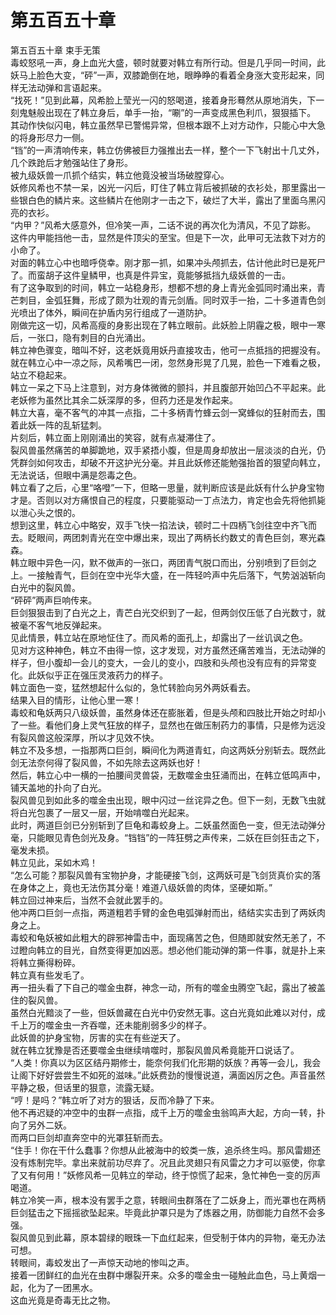 # 第五百五十章

第五百五十章 束手无策\
毒蛟怒吼一声，身上血光大盛，顿时就要对韩立有所行动。但是几乎同一时间，此妖马上脸色大变，“砰”一声，双膝跪倒在地，眼睁睁的看着全身涨大变形起来，同样无法动弹和言语起来。\
“找死！”见到此幕，风希脸上莹光一闪的怒喝道，接着身形蓦然从原地消失，下一刻鬼魅般出现在了韩立身后，单手一抬，“唰”的一声变成黑色利爪，狠狠插下。\
其动作快似闪电，韩立虽然早已警惕异常，但根本跟不上对方动作，只能心中大急的将身形尽力一侧。\
“铛”的一声清响传来，韩立仿佛被巨力强推出去一样，整个一下飞射出十几丈外，几个跌跄后才勉强站住了身形。\
被九级妖兽一爪抓个结实，韩立他竟没被当场破膛穿心。\
妖修风希也不禁一呆，凶光一闪后，盯住了韩立背后被抓破的衣衫处，那里露出一些银白色的鳞片来。这些鳞片在他刚才一击之下，破烂了大半，露出了里面乌黑闪亮的衣衫。\
“内甲？”风希大感意外，但冷笑一声，二话不说的再次化为清风，不见了踪影。\
这件内甲能挡他一击，显然是件顶尖的至宝。但是下一次，此甲可无法救下对方的小命了。\
对面的韩立心中也暗呼侥幸。刚才那一抓，如果冲头颅抓去，估计他此时已是死尸了。而蛮胡子这件皇鳞甲，也真是件异宝，竟能够抵挡九级妖兽的一击。\
有了这争取到的时间，韩立一站稳身形，想都不想的身上青光金弧同时涌出来，青芒刺目，金弧狂舞，形成了颇为壮观的青元剑盾。同时双手一抬，二十多道青色剑光喷出了体外，瞬间在护盾内另行组成了一道防护。\
刚做完这一切，风希高瘦的身影出现在了韩立眼前。此妖脸上阴霾之极，眼中一寒后，一张口，隐有刺目的白光涌出。\
韩立神色骤变，暗叫不好，这老妖竟用妖丹直接攻击，他可一点抵挡的把握没有。\
就在韩立心中一凉之际，风希嘴巴一闭，忽然身形晃了几晃，脸色一下难看之极，站立不稳起来。\
韩立一呆之下马上注意到，对方身体微微的颤抖，并且腹部开始凹凸不平起来。此老妖修为虽然比其余二妖深厚的多，但药力还是发作起来。\
韩立大喜，毫不客气的冲其一点指，二十多柄青竹蜂云剑一窝蜂似的狂射而去，围着此妖一阵的乱斩猛刺。\
片刻后，韩立面上刚刚涌出的笑容，就有点凝滞住了。\
裂风兽虽然痛苦的单脚跪地，双手紧捂小腹，但是周身却放出一层淡淡的白光，仍凭群剑如何攻击，却破不开这护光分毫。并且此妖修还能勉强抬首的狠望向韩立，无法说话，但眼中满是怨毒之色。\
韩立看了之后，心里“咯噔”一下，但略一思量，就判断应该是此妖有什么护身宝物才是。否则以对方痛恨自己的程度，只要能驱动一丁点法力，肯定也会先将他抓毙以泄心头之恨的。\
想到这里，韩立心中略安，双手飞快一掐法诀，顿时二十四柄飞剑往空中齐飞而去。眨眼间，两团刺青光在空中爆出来，现出了两柄长约数丈的青色巨剑，寒光森森。\
韩立眼中异色一闪，默不做声的一张口，两团青气脱口而出，分别喷到了巨剑之上。一接触青气，巨剑在空中光华大盛，在一阵轻吟声中先后落下，气势汹汹斩向白光中的裂风兽。\
“砰砰”两声巨响传来。\
巨剑狠狠击到了白光之上，青芒白光交织到了一起，但两剑仅压低了白光数寸，就被毫不客气地反弹起来。\
见此情景，韩立站在原地怔住了。而风希的面孔上，却露出了一丝讥讽之色。\
见对方这种神色，韩立不由得一惊，这才发现，对方虽然还痛苦难当，无法动弹的样子，但小腹却一会儿的变大，一会儿的变小，四肢和头颅也没有应有的异常变化。此妖似乎正在强压灵液药力的样子。\
韩立面色一变，猛然想起什么似的，急忙转脸向另外两妖看去。\
结果入目的情形，让他心里一寒！\
毒蛟和龟妖两只八级妖兽，虽然身体还在膨胀着，但是头颅和四肢比开始之时却小了一些。看他们身上灵气狂放的样子，显然也在做压制药力的事情，只是修为远没有裂风兽这般深厚，所以才见效不快。\
韩立不及多想，一指那两口巨剑，瞬间化为两道青虹，向这两妖分别斩去。既然此剑无法奈何得了裂风兽，不如先除去这两妖也好！\
然后，韩立心中一横的一拍腰间灵兽袋，无数噬金虫狂涌而出，在韩立低鸣声中，铺天盖地的扑向了白光。\
裂风兽见到如此多的噬金虫出现，眼中闪过一丝诧异之色。但下一刻，无数飞虫就将白光包裹了一层又一层，开始啃噬白光起来。\
此时，两道巨剑已分别斩到了巨龟和毒蛟身上。二妖虽然面色一变，但无法动弹分毫，只能眼见青色剑光及身。“铛铛”的一阵狂劈之声传来，二妖在巨剑狂击之下，毫发未损。\
韩立见此，呆如木鸡！\
“怎么可能？那裂风兽有宝物护身，才能硬接飞剑，这两妖可是飞剑货真价实的落在身体之上，竟也无法伤其分毫！难道八级妖兽的肉体，坚硬如斯。”\
韩立回过神来后，当然不会就此罢手的。\
他冲两口巨剑一点指，两道粗若手臂的金色电弧弹射而出，结结实实击到了两妖肉身之上。\
毒蛟和龟妖被如此粗大的辟邪神雷击中，面现痛苦之色，但随即就安然无恙了，不过瞪向韩立的目光，自然变得更加凶恶。想必他们能动弹的第一件事，就是扑上来将韩立撕得粉碎。\
韩立真有些发毛了。\
再一扭头看了下自己的噬金虫群，神念一动，所有的噬金虫腾空飞起，露出了被盖住的裂风兽。\
虽然白光黯淡了一些，但妖兽藏在白光中仍安然无事。这白光竟如此难以对付，成千上万的噬金虫一齐吞噬，还未能削弱多少的样子。\
此妖兽的护身宝物，厉害的实在有些逆天了。\
就在韩立犹豫是否还要噬金虫继续啃噬时，那裂风兽风希竟能开口说话了。\
“人类！你真以为区区结丹期修士，能奈何我们化形期的妖族？再等一会儿，我会让阁下好好尝尝生不如死的滋味。”此妖费劲的慢慢说道，满面凶厉之色。声音虽然平静之极，但话里的狠意，流露无疑。\
“哼！是吗？”韩立听了对方的狠话，反而冷静了下来。\
他不再迟疑的冲空中的虫群一点指，成千上万的噬金虫翁鸣声大起，方向一转，扑向了另外二妖。\
而两口巨剑却直奔空中的光罩狂斩而去。\
“住手！你在干什么蠢事？你想从此被海中的蛟类一族，追杀终生吗。那风雷翅还没有炼制完毕。拿出来就前功尽弃了。况且此灵翅只有风雷之力才可以驱使，你拿了又有何用！”妖修风希一见韩立的举动，终于惊慌了起来，急忙神色一变的厉声喝道。\
韩立冷笑一声，根本没有罢手之意，转眼间虫群落在了二妖身上，而光罩也在两柄巨剑猛击之下摇摇欲坠起来。毕竟此护罩只是为了炼器之用，防御能力自然不会多强。\
裂风兽见到此幕，原本碧绿的眼珠一下血红起来，但受制于体内的异物，毫无办法可想。\
转眼间，毒蛟发出了一声惊天动地的惨叫之声。\
接着一团鲜红的血光在虫群中爆裂开来。众多的噬金虫一碰触此血色，马上黄烟一起，化为了一团黑水。\
这血光竟是奇毒无比之物。
